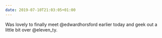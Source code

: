 ```yaml
---
date: 2019-07-10T21:03:05+01:00
---
```

Was lovely to finally meet @edwardhorsford earlier today and geek out a little bit over @eleven_ty.
